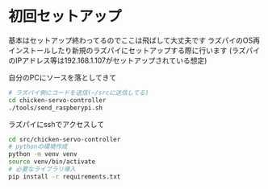 # 初回セットアップ

基本はセットアップ終わってるのでここは飛ばして大丈夫です
ラズパイのOS再インストールしたり新規のラズパイにセットアップする際に行います
(ラズパイのIPアドレス等は192.168.1.107がセットアップされている想定)


自分のPCにソースを落としてきて

```bash
# ラズパイ側にコードを送信(~/srcに送信してる)
cd chicken-servo-controller
./tools/send_raspberypi.sh
```

ラズパイにsshでアクセスして

```bash
cd src/chicken-servo-controller
# pythonの環境作成
python -m venv venv
source venv/bin/activate
# 必要なライブラリ導入
pip install -r requirements.txt
```